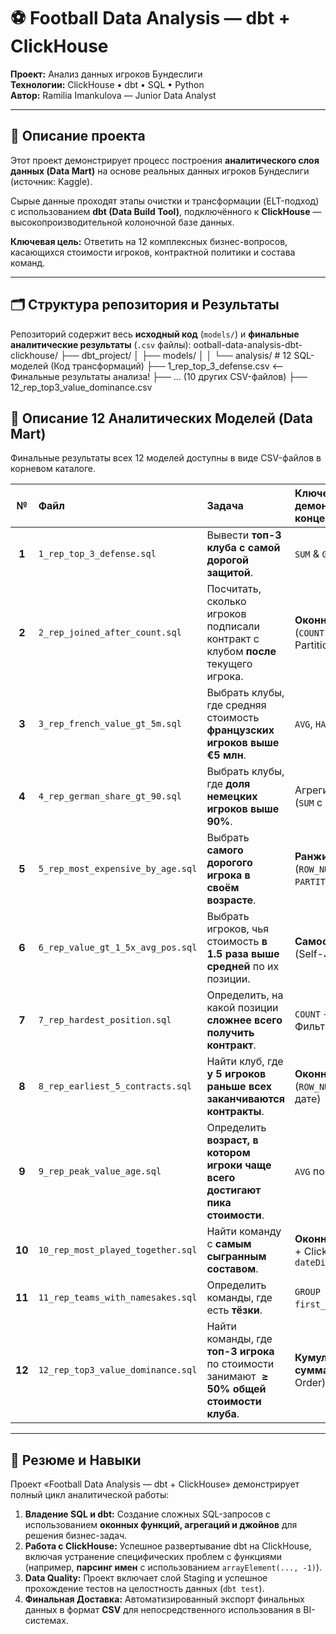 # ⚽ Football Data Analysis — dbt + ClickHouse

**Проект:** Анализ данных игроков Бундеслиги  
**Технологии:** ClickHouse • dbt • SQL • Python  
**Автор:** Ramilia Imankulova — Junior Data Analyst

---

## 📖 Описание проекта

Этот проект демонстрирует процесс построения **аналитического слоя данных (Data Mart)** на основе реальных данных игроков Бундеслиги (источник: Kaggle).

Сырые данные проходят этапы очистки и трансформации (ELT-подход) с использованием **dbt (Data Build Tool)**, подключённого к **ClickHouse** — высокопроизводительной колоночной базе данных.

**Ключевая цель:** Ответить на 12 комплексных бизнес-вопросов, касающихся стоимости игроков, контрактной политики и состава команд.

---

## 🗂 Структура репозитория и Результаты

Репозиторий содержит весь **исходный код** (`models/`) и **финальные аналитические результаты** (`.csv` файлы):
ootball-data-analysis-dbt-clickhouse/ ├── dbt_project/ │ ├── models/ │ │ └── analysis/ # 12 SQL-моделей (Код трансформаций) ├── 1_rep_top_3_defense.csv <-- Финальные результаты анализа! ├── ... (10 других CSV-файлов) ├── 12_rep_top3_value_dominance.csv

## 🧩 Описание 12 Аналитических Моделей (Data Mart)

Финальные результаты всех 12 моделей доступны в виде CSV-файлов в корневом каталоге.

|   №    | Файл                              | Задача                                                                                                   | Ключевая демонстрируемая концепция                 |
| :----: | :-------------------------------- | :------------------------------------------------------------------------------------------------------- | :------------------------------------------------- |
| **1**  | `1_rep_top_3_defense.sql`         | Вывести **топ-3 клуба с самой дорогой защитой**.                                                         | `SUM` & `GROUP BY`                                 |
| **2**  | `2_rep_joined_after_count.sql`    | Посчитать, сколько игроков подписали контракт с клубом **после** текущего игрока.                        | **Оконные функции** (`COUNT` over Partition)       |
| **3**  | `3_rep_french_value_gt_5m.sql`    | Выбрать клубы, где средняя стоимость **французских игроков выше €5 млн**.                                | `AVG`, `HAVING`                                    |
| **4**  | `4_rep_german_share_gt_90.sql`    | Выбрать клубы, где **доля немецких игроков выше 90%**.                                                   | Агрегирование (`SUM` с `CASE`)                     |
| **5**  | `5_rep_most_expensive_by_age.sql` | Выбрать **самого дорогого игрока в своём возрасте**.                                                     | **Ранжирование** (`ROW_NUMBER()` с `PARTITION BY`) |
| **6**  | `6_rep_value_gt_1_5x_avg_pos.sql` | Выбрать игроков, чья стоимость **в 1.5 раза выше средней** по их позиции.                                | **Самосоединение** (Self-Join)                     |
| **7**  | `7_rep_hardest_position.sql`      | Определить, на какой позиции **сложнее всего получить контракт**.                                        | `COUNT` + Фильтрация                               |
| **8**  | `8_rep_earliest_5_contracts.sql`  | Найти клуб, где **у 5 игроков раньше всех заканчиваются контракты**.                                     | **Оконные функции** (`ROW_NUMBER()` по дате)       |
| **9**  | `9_rep_peak_value_age.sql`        | Определить **возраст, в котором игроки чаще всего достигают пика стоимости**.                            | `AVG` по возрасту                                  |
| **10** | `10_rep_most_played_together.sql` | Найти команду с **самым сыгранным составом**.                                                            | **Оконные функции** + ClickHouse `dateDiff`        |
| **11** | `11_rep_teams_with_namesakes.sql` | Определить команды, где есть **тёзки**.                                                                  | `GROUP BY` по `first_name` + `HAVING`              |
| **12** | `12_rep_top3_value_dominance.sql` | Найти команды, где **топ-3 игрока** по стоимости занимают $\mathbf{\ge 50\%}$ **общей стоимости клуба**. | **Кумулятивная сумма** (`SUM` over Order)          |

---

## 🚀 Резюме и Навыки

Проект «Football Data Analysis — dbt + ClickHouse» демонстрирует полный цикл аналитической работы:

1.  **Владение SQL и dbt:** Создание сложных SQL-запросов с использованием **оконных функций, агрегаций и джойнов** для решения бизнес-задач.
2.  **Работа с ClickHouse:** Успешное развертывание dbt на ClickHouse, включая устранение специфических проблем с функциями (например, **парсинг имен** с использованием `arrayElement(..., -1)`).
3.  **Data Quality:** Проект включает слой Staging и успешное прохождение тестов на целостность данных (`dbt test`).
4.  **Финальная Доставка:** Автоматизированный экспорт финальных данных в формат **CSV** для непосредственного использования в BI-системах.
